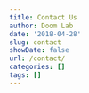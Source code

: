 ```yaml
---
title: Contact Us
author: Doom Lab
date: '2018-04-28'
slug: contact
showDate: false
url: /contact/
categories: []
tags: []
---
```

